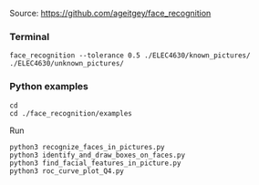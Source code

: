 Source: https://github.com/ageitgey/face_recognition

### Terminal
```
face_recognition --tolerance 0.5 ./ELEC4630/known_pictures/  ./ELEC4630/unknown_pictures/
```
### Python examples
```
cd
cd ./face_recognition/examples
```
Run
```
python3 recognize_faces_in_pictures.py
python3 identify_and_draw_boxes_on_faces.py
python3 find_facial_features_in_picture.py
python3 roc_curve_plot_Q4.py
```
